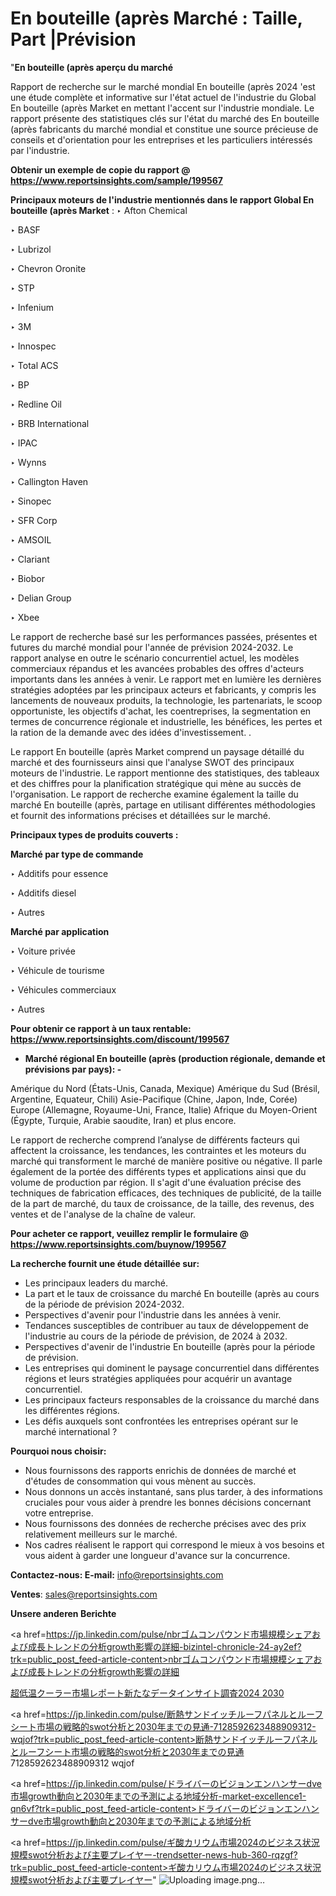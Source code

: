 # En bouteille (après Marché : Taille, Part |Prévision

"<strong>En bouteille (après aperçu du marché</strong>

Rapport de recherche sur le marché mondial En bouteille (après 2024 'est une étude complète et informative sur l'état actuel de l'industrie du Global En bouteille (après Market en mettant l'accent sur l'industrie mondiale. Le rapport présente des statistiques clés sur l'état du marché des En bouteille (après fabricants du marché mondial et constitue une source précieuse de conseils et d'orientation pour les entreprises et les particuliers intéressés par l'industrie.

<strong>Obtenir un exemple de copie du rapport @ <a href=https://www.reportsinsights.com/sample/199567>https://www.reportsinsights.com/sample/199567</a></strong>

<strong>Principaux moteurs de l'industrie mentionnés dans le rapport Global En bouteille (après Market</strong> :
‣ Afton Chemical

‣ BASF

‣ Lubrizol

‣ Chevron Oronite

‣ STP

‣ Infenium

‣ 3M

‣ Innospec

‣ Total ACS

‣ BP

‣ Redline Oil

‣ BRB International

‣ IPAC

‣ Wynns

‣ Callington Haven

‣ Sinopec

‣ SFR Corp

‣ AMSOIL

‣ Clariant

‣ Biobor

‣ Delian Group

‣ Xbee

Le rapport de recherche basé sur les performances passées, présentes et futures du marché mondial pour l'année de prévision 2024-2032. Le rapport analyse en outre le scénario concurrentiel actuel, les modèles commerciaux répandus et les avancées probables des offres d'acteurs importants dans les années à venir. Le rapport met en lumière les dernières stratégies adoptées par les principaux acteurs et fabricants, y compris les lancements de nouveaux produits, la technologie, les partenariats, le scoop opportuniste, les objectifs d'achat, les coentreprises, la segmentation en termes de concurrence régionale et industrielle, les bénéfices, les pertes et la ration de la demande avec des idées d'investissement. .

Le rapport En bouteille (après Market comprend un paysage détaillé du marché et des fournisseurs ainsi que l'analyse SWOT des principaux moteurs de l'industrie. Le rapport mentionne des statistiques, des tableaux et des chiffres pour la planification stratégique qui mène au succès de l'organisation. Le rapport de recherche examine également la taille du marché En bouteille (après, partage en utilisant différentes méthodologies et fournit des informations précises et détaillées sur le marché.

<strong>Principaux types de produits couverts :</strong>

<strong>Marché par type de commande</strong>

‣ Additifs pour essence

‣ Additifs diesel

‣ Autres

<strong>Marché par application</strong>

‣ Voiture privée

‣ Véhicule de tourisme

‣ Véhicules commerciaux

‣ Autres

<strong>Pour obtenir ce rapport à un taux rentable: <a href=https://www.reportsinsights.com/discount/199567>https://www.reportsinsights.com/discount/199567</a></strong>
<ul>
  <li><strong>Marché régional En bouteille (après (production régionale, demande et prévisions par pays): -</strong></li>
</ul>
Amérique du Nord (États-Unis, Canada, Mexique)
Amérique du Sud (Brésil, Argentine, Equateur, Chili)
Asie-Pacifique (Chine, Japon, Inde, Corée)
Europe (Allemagne, Royaume-Uni, France, Italie)
Afrique du Moyen-Orient (Égypte, Turquie, Arabie saoudite, Iran) et plus encore.

Le rapport de recherche comprend l’analyse de différents facteurs qui affectent la croissance, les tendances, les contraintes et les moteurs du marché qui transforment le marché de manière positive ou négative. Il parle également de la portée des différents types et applications ainsi que du volume de production par région. Il s'agit d'une évaluation précise des techniques de fabrication efficaces, des techniques de publicité, de la taille de la part de marché, du taux de croissance, de la taille, des revenus, des ventes et de l'analyse de la chaîne de valeur.

<strong>Pour acheter ce rapport, veuillez remplir le formulaire @   <a href=https://www.reportsinsights.com/buynow/199567>https://www.reportsinsights.com/buynow/199567</a></strong>

<strong>La recherche fournit une étude détaillée sur:</strong>
<ul>
  <li>Les principaux leaders du marché.</li>
  <li>La part et le taux de croissance du marché En bouteille (après au cours de la période de prévision 2024-2032.</li>
  <li>Perspectives d'avenir pour l'industrie dans les années à venir.</li>
  <li>Tendances susceptibles de contribuer au taux de développement de l'industrie au cours de la période de prévision, de 2024 à 2032.</li>
  <li>Perspectives d'avenir de l'industrie En bouteille (après pour la période de prévision.</li>
  <li>Les entreprises qui dominent le paysage concurrentiel dans différentes régions et leurs stratégies appliquées pour acquérir un avantage concurrentiel.</li>
  <li>Les principaux facteurs responsables de la croissance du marché dans les différentes régions.</li>
  <li>Les défis auxquels sont confrontées les entreprises opérant sur le marché international ?</li>
</ul>
<strong>Pourquoi nous choisir:</strong>
<ul>
  <li>Nous fournissons des rapports enrichis de données de marché et d'études de consommation qui vous mènent au succès.</li>
  <li>Nous donnons un accès instantané, sans plus tarder, à des informations cruciales pour vous aider à prendre les bonnes décisions concernant votre entreprise.</li>
  <li>Nous fournissons des données de recherche précises avec des prix relativement meilleurs sur le marché.</li>
  <li>Nos cadres réalisent le rapport qui correspond le mieux à vos besoins et vous aident à garder une longueur d'avance sur la concurrence.</li>
</ul>
<strong>Contactez-nous:
</strong><strong>E-mail:</strong> <a href=mailto:info@reportsinsights.com>info@reportsinsights.com</a>

<strong>Ventes</strong>: <a href=mailto:sales@reportsinsights.com>sales@reportsinsights.com</a>

<strong>Unsere anderen Berichte</strong>

<a href=https://jp.linkedin.com/pulse/nbrゴムコンパウンド市場規模シェアおよび成長トレンドの分析growth影響の詳細-bizintel-chronicle-24-ay2ef?trk=public_post_feed-article-content>nbrゴムコンパウンド市場規模シェアおよび成長トレンドの分析growth影響の詳細</a>

<a href=https://www.linkedin.com/pulse/超低温クーラー市場レポート新たなデータインサイト調査2024-2030-reportsinsights-pvt-ltd-vm6ff/>超低温クーラー市場レポート新たなデータインサイト調査2024 2030</a>

<a href=https://jp.linkedin.com/pulse/断熱サンドイッチルーフパネルとルーフシート市場の戦略的swot分析と2030年までの見通-7128592623488909312-wqjof?trk=public_post_feed-article-content>断熱サンドイッチルーフパネルとルーフシート市場の戦略的swot分析と2030年までの見通 7128592623488909312 wqjof</a>

<a href=https://jp.linkedin.com/pulse/ドライバーのビジョンエンハンサーdve市場growth動向と2030年までの予測による地域分析-market-excellence1-qn6vf?trk=public_post_feed-article-content>ドライバーのビジョンエンハンサーdve市場growth動向と2030年までの予測による地域分析</a>

<a href=https://jp.linkedin.com/pulse/ギ酸カリウム市場2024のビジネス状況規模swot分析および主要プレイヤー-trendsetter-news-hub-360-rqzgf?trk=public_post_feed-article-content>ギ酸カリウム市場2024のビジネス状況規模swot分析および主要プレイヤー</a>"
![Uploading image.png…]()
